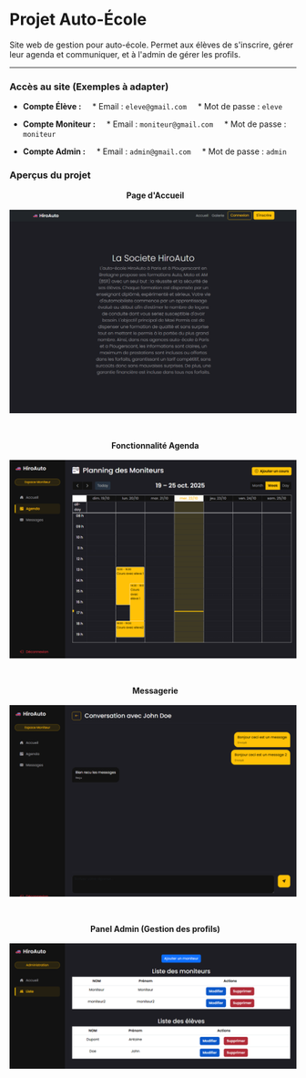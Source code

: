 # Projet Auto-École

Site web de gestion pour auto-école. 
Permet aux élèves de s'inscrire, gérer leur agenda et communiquer, et à l'admin de gérer les profils.

---

### Accès au site (Exemples à adapter)

* **Compte Élève :**
    * Email : `eleve@gmail.com`
    * Mot de passe : `eleve`

* **Compte Moniteur :**
    * Email : `moniteur@gmail.com`
    * Mot de passe : `moniteur`

* **Compte Admin :**
    * Email : `admin@gmail.com`
    * Mot de passe : `admin`

### Aperçus du projet

<p align="center">
  <strong>Page d'Accueil</strong><br>
    <img src="img/accueil.png" alt="Aperçu de la page d'accueil" width="700">
</p>
<br>
<p align="center">
  <strong>Fonctionnalité Agenda</strong><br>
    <img src="img/agenda.png" alt="Aperçu de l'agenda" width="700">
</p>
<br>
<p align="center">
  <strong>Messagerie</strong><br>
    <img src="img/messages.png" alt="Aperçu de la messagerie" width="700">
</p>
<br>
<p align="center">
  <strong>Panel Admin (Gestion des profils)</strong><br>
    <img src="img/admin.png" alt="Aperçu du panel admin pour la gestion des profils" width="700">
</p>